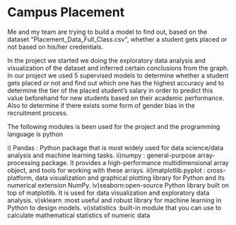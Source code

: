 # Campus Placement
 Me and my team are trying to build a model to find out, based on the dataset "Placement_Data_Full_Class.csv", whether a student gets placed or not based on his/her credentials.
 
In the project we started we doing the exploratory data analysis and visualization of the dataset and inferred certain conclusions from the graph.
In our project we used 5 supervised models to determine whether a student gets placed or not and find out which one has the highest accuracy and to determine the tier of the placed student’s salary in order to predict this value beforehand for new students based on their academic performance. Also to determine if there exists some form of 
gender bias in the recruitment process.

The following modules is been used for the project and the programming language is python

i) Pandas : Python package that is most widely used for data science/data analysis and machine learning tasks.
ii)numpy : general-purpose array-processing package. It provides a high-performance multidimensional array object, and tools for working with these arrays.
iii)matplotlib.pyplot : cross-platform, data visualization and graphical plotting library for Python and its numerical extension NumPy.
iv)seaborn:open-source Python library built on top of matplotlib. It is used for data visualization and exploratory data analysis.
v)sklearn :most useful and robust library for machine learning in Python to design models.
vi)statistics :built-in module that you can use to calculate mathematical statistics of numeric data
